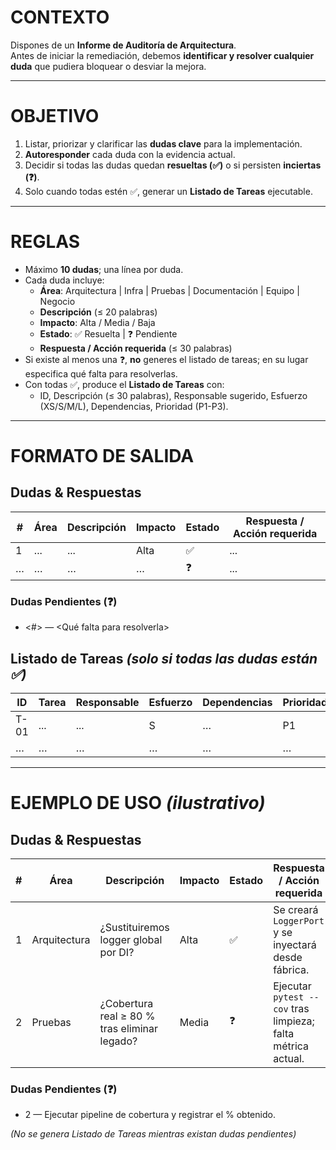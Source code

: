 # CONTEXTO
Dispones de un **Informe de Auditoría de Arquitectura**.  
Antes de iniciar la remediación, debemos **identificar y resolver cualquier duda** que pudiera bloquear o desviar la mejora.

---

# OBJETIVO
1. Listar, priorizar y clarificar las **dudas clave** para la implementación.
2. **Autoresponder** cada duda con la evidencia actual.
3. Decidir si todas las dudas quedan **resueltas (✅)** o si persisten **inciertas (❓)**.
4. Solo cuando todas estén ✅, generar un **Listado de Tareas** ejecutable.

---

# REGLAS

- Máximo **10 dudas**; una línea por duda.
- Cada duda incluye:
  - **Área**: Arquitectura | Infra | Pruebas | Documentación | Equipo | Negocio
  - **Descripción** (≤ 20 palabras)
  - **Impacto**: Alta / Media / Baja
  - **Estado**: ✅ Resuelta | ❓ Pendiente
  - **Respuesta / Acción requerida** (≤ 30 palabras)
- Si existe al menos una ❓, **no** generes el listado de tareas; en su lugar especifica qué falta para resolverlas.
- Con todas ✅, produce el **Listado de Tareas** con:
  - ID, Descripción (≤ 30 palabras), Responsable sugerido, Esfuerzo (XS/S/M/L), Dependencias, Prioridad (P1-P3).

---

# FORMATO DE SALIDA

## Dudas & Respuestas
| # | Área | Descripción | Impacto | Estado | Respuesta / Acción requerida |
|---|------|-------------|---------|--------|------------------------------|
| 1 | ...  | ...         | Alta    | ✅ | ... |
| … | …    | …           | …       | ❓ | ... |

### Dudas Pendientes (❓)
- <#> — <Qué falta para resolverla>

## Listado de Tareas  *(solo si todas las dudas están ✅)*
| ID  | Tarea | Responsable | Esfuerzo | Dependencias | Prioridad |
|-----|-------|-------------|----------|--------------|-----------|
| T-01 | ...  | ...         | S        | …            | P1        |
| …   | …     | …           | …        | …            | …         |

---

# EJEMPLO DE USO *(ilustrativo)*

## Dudas & Respuestas
| # | Área         | Descripción                                   | Impacto | Estado | Respuesta / Acción requerida                                    |
|---|--------------|-----------------------------------------------|---------|--------|------------------------------------------------------------------|
| 1 | Arquitectura | ¿Sustituiremos logger global por DI?          | Alta    | ✅     | Se creará `LoggerPort` y se inyectará desde fábrica.             |
| 2 | Pruebas      | ¿Cobertura real ≥ 80 % tras eliminar legado?  | Media   | ❓     | Ejecutar `pytest --cov` tras limpieza; falta métrica actual.     |

### Dudas Pendientes (❓)
- 2 — Ejecutar pipeline de cobertura y registrar el % obtenido.

*(No se genera Listado de Tareas mientras existan dudas pendientes)*

